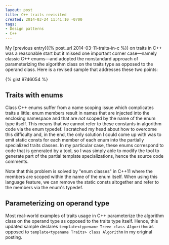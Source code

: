 ```yaml
---
layout: post
title: C++ traits revisited
created: 2014-03-24 11:41:10 -0700
tags:
- Design patterns
- C++
---
```


My [previous entry]({% post_url 2014-03-11-traits-in-c %}) on traits in C++ was
a reasonable start but it missed one important corner case&mdash;namely classic
C++ enums&mdash;and adopted the nonstandard approach of parameterizing the
algorithm class on the traits type as opposed to the operand class. Here is a
revised sample that addresses these two points:

{% gist 9746054 %}

## Traits with enums

Class C++ enums suffer from a name scoping issue which complicates traits a
little: enum members result in names that are injected into the enclosing
namespace and that are _not_ scoped by the name of the enum type itself. This
means that we cannot refer to these constants in algorithm code via the enum
typedef. I scratched my head about how to overcome this difficulty and, in the
end, the only solution I could come up with was to emit static consts for each
member of each enum into the partially specialized traits classes. In my
particular case, these enums correspond to code that is generated by a tool, so
I was simply able to modify the tool to generate part of the partial template
specializations, hence the source code comments.

Note that this problem is solved by "enum classes" in C++11 where the members
are scoped within the name of the enum itself. When using this language feature,
we can remove the static consts altogether and refer to the members via the
enum's typedef.

## Parameterizing on operand type

Most real-world examples of traits usage in C++ parameterize the algorithm class
on the operand type as opposed to the traits type itself. Hence, this updated
sample declares `template<typename Tree> class Algorithm` as opposed to
`template<typename Traits> class Algorithm` in my original posting.
